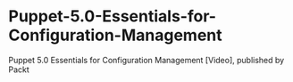 # Puppet-5.0-Essentials-for-Configuration-Management
Puppet 5.0 Essentials for Configuration Management [Video], published by Packt
